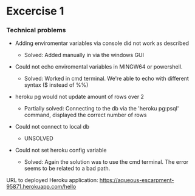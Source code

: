 # Excercise 1

### Technical problems

- Adding enviromentar variables via console did not work as described

  - Solved: Added manually in via the windows GUI

- Could not echo enviromental variables in MINGW64 or powershell.

  - Solved: Worked in cmd terminal. We're able to echo with different syntax ($ instead of %%)

- heroku pg would not update amount of rows over 2

  - Partially solved: Connecting to the db via the 'heroku pg:psql' command, displayed the correct number of rows

- Could not connect to local db

  - UNSOLVED

- Could not set heroku config variable
  - Solved: Again the solution was to use the cmd terminal. The error seems to be related to a bad path.

URL to deployed Heroku application: https://aqueous-escarpment-95871.herokuapp.com/hello

